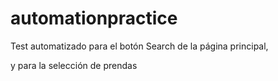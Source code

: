 # automationpractice

Test automatizado para el botón Search de la página principal,

y para la selección de prendas
